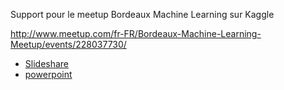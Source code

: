 Support pour le meetup Bordeaux Machine Learning sur Kaggle

http://www.meetup.com/fr-FR/Bordeaux-Machine-Learning-Meetup/events/228037730/


- [Slideshare](http://fr.slideshare.net/ArmandGILLES/a-la-dcouverte-de-kaggle)
- [powerpoint](https://www.dropbox.com/sh/w727c4basz37ur5/AABYPnh7lNMRwimN-23Uwba2a?dl=0)

